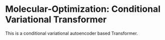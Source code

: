 # Molecular-Optimization: Conditional Variational Transformer
This is a conditional variational autoencoder based Transformer.
